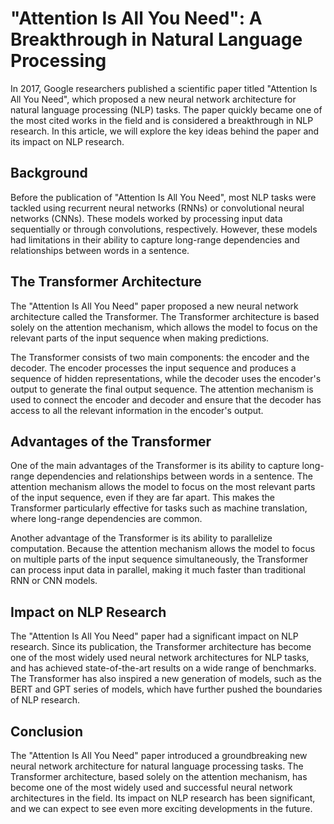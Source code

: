 # "Attention Is All You Need": A Breakthrough in Natural Language Processing

In 2017, Google researchers published a scientific paper titled "Attention Is All You Need", which proposed a new neural network architecture for natural language processing (NLP) tasks. The paper quickly became one of the most cited works in the field and is considered a breakthrough in NLP research. In this article, we will explore the key ideas behind the paper and its impact on NLP research.

## Background

Before the publication of "Attention Is All You Need", most NLP tasks were tackled using recurrent neural networks (RNNs) or convolutional neural networks (CNNs). These models worked by processing input data sequentially or through convolutions, respectively. However, these models had limitations in their ability to capture long-range dependencies and relationships between words in a sentence.

## The Transformer Architecture

The "Attention Is All You Need" paper proposed a new neural network architecture called the Transformer. The Transformer architecture is based solely on the attention mechanism, which allows the model to focus on the relevant parts of the input sequence when making predictions.

The Transformer consists of two main components: the encoder and the decoder. The encoder processes the input sequence and produces a sequence of hidden representations, while the decoder uses the encoder's output to generate the final output sequence. The attention mechanism is used to connect the encoder and decoder and ensure that the decoder has access to all the relevant information in the encoder's output.

## Advantages of the Transformer

One of the main advantages of the Transformer is its ability to capture long-range dependencies and relationships between words in a sentence. The attention mechanism allows the model to focus on the most relevant parts of the input sequence, even if they are far apart. This makes the Transformer particularly effective for tasks such as machine translation, where long-range dependencies are common.

Another advantage of the Transformer is its ability to parallelize computation. Because the attention mechanism allows the model to focus on multiple parts of the input sequence simultaneously, the Transformer can process input data in parallel, making it much faster than traditional RNN or CNN models.

## Impact on NLP Research

The "Attention Is All You Need" paper had a significant impact on NLP research. Since its publication, the Transformer architecture has become one of the most widely used neural network architectures for NLP tasks, and has achieved state-of-the-art results on a wide range of benchmarks. The Transformer has also inspired a new generation of models, such as the BERT and GPT series of models, which have further pushed the boundaries of NLP research.

## Conclusion

The "Attention Is All You Need" paper introduced a groundbreaking new neural network architecture for natural language processing tasks. The Transformer architecture, based solely on the attention mechanism, has become one of the most widely used and successful neural network architectures in the field. Its impact on NLP research has been significant, and we can expect to see even more exciting developments in the future.
